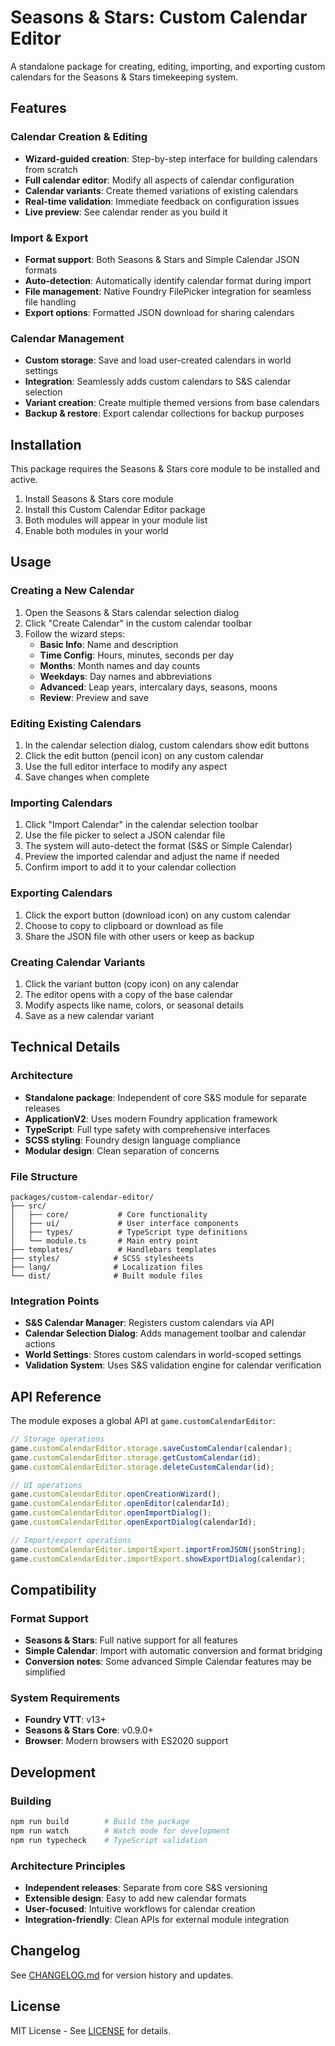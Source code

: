 # Seasons & Stars: Custom Calendar Editor

A standalone package for creating, editing, importing, and exporting custom calendars for the Seasons & Stars timekeeping system.

## Features

### Calendar Creation & Editing

- **Wizard-guided creation**: Step-by-step interface for building calendars from scratch
- **Full calendar editor**: Modify all aspects of calendar configuration
- **Calendar variants**: Create themed variations of existing calendars
- **Real-time validation**: Immediate feedback on configuration issues
- **Live preview**: See calendar render as you build it

### Import & Export

- **Format support**: Both Seasons & Stars and Simple Calendar JSON formats
- **Auto-detection**: Automatically identify calendar format during import
- **File management**: Native Foundry FilePicker integration for seamless file handling
- **Export options**: Formatted JSON download for sharing calendars

### Calendar Management

- **Custom storage**: Save and load user-created calendars in world settings
- **Integration**: Seamlessly adds custom calendars to S&S calendar selection
- **Variant creation**: Create multiple themed versions from base calendars
- **Backup & restore**: Export calendar collections for backup purposes

## Installation

This package requires the Seasons & Stars core module to be installed and active.

1. Install Seasons & Stars core module
2. Install this Custom Calendar Editor package
3. Both modules will appear in your module list
4. Enable both modules in your world

## Usage

### Creating a New Calendar

1. Open the Seasons & Stars calendar selection dialog
2. Click "Create Calendar" in the custom calendar toolbar
3. Follow the wizard steps:
   - **Basic Info**: Name and description
   - **Time Config**: Hours, minutes, seconds per day
   - **Months**: Month names and day counts
   - **Weekdays**: Day names and abbreviations
   - **Advanced**: Leap years, intercalary days, seasons, moons
   - **Review**: Preview and save

### Editing Existing Calendars

1. In the calendar selection dialog, custom calendars show edit buttons
2. Click the edit button (pencil icon) on any custom calendar
3. Use the full editor interface to modify any aspect
4. Save changes when complete

### Importing Calendars

1. Click "Import Calendar" in the calendar selection toolbar
2. Use the file picker to select a JSON calendar file
3. The system will auto-detect the format (S&S or Simple Calendar)
4. Preview the imported calendar and adjust the name if needed
5. Confirm import to add it to your calendar collection

### Exporting Calendars

1. Click the export button (download icon) on any custom calendar
2. Choose to copy to clipboard or download as file
3. Share the JSON file with other users or keep as backup

### Creating Calendar Variants

1. Click the variant button (copy icon) on any calendar
2. The editor opens with a copy of the base calendar
3. Modify aspects like name, colors, or seasonal details
4. Save as a new calendar variant

## Technical Details

### Architecture

- **Standalone package**: Independent of core S&S module for separate releases
- **ApplicationV2**: Uses modern Foundry application framework
- **TypeScript**: Full type safety with comprehensive interfaces
- **SCSS styling**: Foundry design language compliance
- **Modular design**: Clean separation of concerns

### File Structure

```
packages/custom-calendar-editor/
├── src/
│   ├── core/           # Core functionality
│   ├── ui/             # User interface components
│   ├── types/          # TypeScript type definitions
│   └── module.ts       # Main entry point
├── templates/          # Handlebars templates
├── styles/            # SCSS stylesheets
├── lang/              # Localization files
└── dist/              # Built module files
```

### Integration Points

- **S&S Calendar Manager**: Registers custom calendars via API
- **Calendar Selection Dialog**: Adds management toolbar and calendar actions
- **World Settings**: Stores custom calendars in world-scoped settings
- **Validation System**: Uses S&S validation engine for calendar verification

## API Reference

The module exposes a global API at `game.customCalendarEditor`:

```javascript
// Storage operations
game.customCalendarEditor.storage.saveCustomCalendar(calendar);
game.customCalendarEditor.storage.getCustomCalendar(id);
game.customCalendarEditor.storage.deleteCustomCalendar(id);

// UI operations
game.customCalendarEditor.openCreationWizard();
game.customCalendarEditor.openEditor(calendarId);
game.customCalendarEditor.openImportDialog();
game.customCalendarEditor.openExportDialog(calendarId);

// Import/export operations
game.customCalendarEditor.importExport.importFromJSON(jsonString);
game.customCalendarEditor.importExport.showExportDialog(calendar);
```

## Compatibility

### Format Support

- **Seasons & Stars**: Full native support for all features
- **Simple Calendar**: Import with automatic conversion and format bridging
- **Conversion notes**: Some advanced Simple Calendar features may be simplified

### System Requirements

- **Foundry VTT**: v13+
- **Seasons & Stars Core**: v0.9.0+
- **Browser**: Modern browsers with ES2020 support

## Development

### Building

```bash
npm run build        # Build the package
npm run watch        # Watch mode for development
npm run typecheck    # TypeScript validation
```

### Architecture Principles

- **Independent releases**: Separate from core S&S versioning
- **Extensible design**: Easy to add new calendar formats
- **User-focused**: Intuitive workflows for calendar creation
- **Integration-friendly**: Clean APIs for external module integration

## Changelog

See [CHANGELOG.md](./CHANGELOG.md) for version history and updates.

## License

MIT License - See [LICENSE](./LICENSE) for details.
